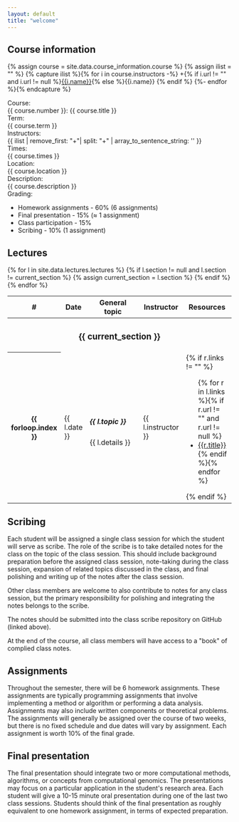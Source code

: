 ```yaml
---
layout: default
title: "welcome"
---
```


## Course information

{% assign course = site.data.course_information.course %}
{% assign ilist = "" %}
{% capture ilist %}{% for i in course.instructors -%}
  +{% if i.url != "" and i.url != null %}<a href="{{i.url}}">{{i.name}}</a>{% else %}{{i.name}}
  {% endif %} 
  {%- endfor %}{% endcapture %}



<div class="container">
  <div class="row align-items-baseline">
    <div class="col-2 text-end fs-5">Course:</div>
    <div class="col-6">{{ course.number }}: {{ course.title }}</div>
</div>
  <div class="row align-items-baseline">
    <div class="col-2 fs-5 text-end">Term:</div>
    <div class="col-6">{{ course.term }}</div>
  </div>
  <div class="row align-items-baseline">
    <div class="col-2 fs-5 text-end">Instructors:</div>
    <div class="col-6 ">{{ ilist | remove_first: "+"| split: "+" | array_to_sentence_string: '' }}</div>
  </div>  
  <div class="row align-items-baseline">
    <div class="col-2 fs-5 text-end">Times:</div>
    <div class="col-6 ">{{ course.times }}</div>
  </div>
  <div class="row align-items-baseline">
    <div class="col-2 fs-5 text-end">Location:</div>
    <div class="col-6 ">{{ course.location }}</div>
  </div>
  <div class="row align-items-baseline">
    <div class="col-2 fs-5 text-end">Description:</div>
    <div class="col-10 ">{{ course.description }}</div>
  </div>
  <div class="row align-items-baseline">
    <div class="col-2 fs-5 text-end">Grading:</div>
    <div class="col-10 ">
      <ul>
        <li>Homework assignments - 60% (6 assignments)</li>
        <li>Final presentation - 15% (&approx; 1 assignment)</li>
        <li>Class participation - 15%</li>
        <li>Scribing - 10% (1 assignment)</li>
      </ul>
    </div>
  </div>   
</div>

## Lectures

<table class="table">
  <thead>
    <tr>
      <th scope="col" width="2%">#</th>
      <th scope="col" width="3%">Date</th>
      <th scope="col" width="55%">General topic</th>
      <th scope="col" width="15%">Instructor</th>
      <th scope="col" width="25%">Resources</th>
    </tr>
  </thead>
  <tbody>
    {% for l in site.data.lectures.lectures %}
    {% if l.section != null and l.section != current_section %}
    {% assign current_section = l.section %}
    <tr>
      <th colspan="5" class="bg-secondary"><h3 class="text-light">{{ current_section }}</h3></th>
    </tr>
    {% endif %}
    <tr>
      <th scope="row">{{ forloop.index }}</th>
      <td>{{ l.date }}</td>
      <td><h5 class="">{{ l.topic }}</h5><span class="text-secondary">{{ l.details }}</span></td>
      <td>{{ l.instructor }}</td>
      <td>
        {% if r.links != "" %}<ul class="m-0 p-0">{% for r in l.links %}{% if r.url != "" and r.url != null %}
          <li class="text-secondary"><a href="{{ r.url }}">{{r.title}}</a></li>{% endif %}{% endfor %}</ul>{% endif %}
      </td>
    </tr>
    {% endfor %}
  </tbody>
</table>

## Scribing

Each student will be assigned a single class session for which the student will serve as scribe. The role of the scribe is to take detailed notes for the class on the topic of the class session. This should include background preparation before the assigned class session, note-taking during the class session, expansion of related topics discussed in the class, and final polishing and writing up of the notes after the class session.

Other class members are welcome to also contribute to notes for any class session, but the primary responsibility for polishing and integrating the notes belongs to the scribe.

The notes should be submitted into the class scribe repository on GitHub (linked above).

At the end of the course, all class members will have access to a "book" of complied class notes.
## Assignments

Throughout the semester, there will be 6 homework assignments. These assignments are typically programming assignments that involve implementing a method or algorithm or performing a data analysis. Assignments may also include written components or theoretical problems. The assignments will generally be assigned over the course of two weeks, but there is no fixed schedule and due dates will vary by assignment. Each assignment is worth 10% of the final grade.

## Final presentation

The final presentation should integrate two or more computational methods, algorithms, or concepts from computational genomics. The presentations may focus on a particular application in the student's research area. Each student will give a 10-15 minute oral presentation during one of the last two class sessions. Students should think of the final presentation as roughly equivalent to one homework assignment, in terms of expected preparation.
